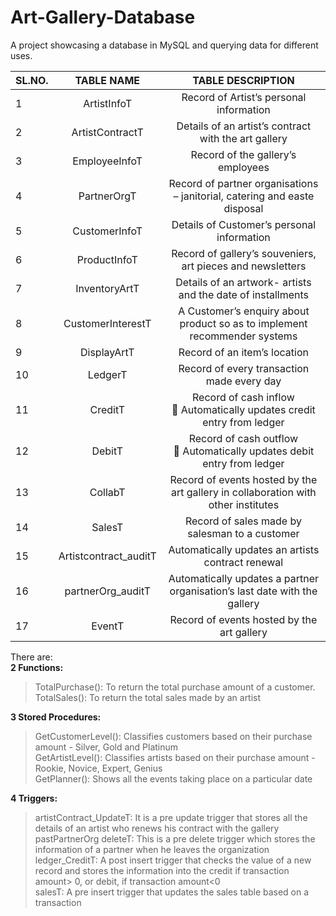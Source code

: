 # Art-Gallery-Database 

A project showcasing a database in MySQL and querying data for different uses.


| SL.NO. |	TABLE NAME	| TABLE DESCRIPTION |
| ------ |:------------:|:-----------------:|
|   1    | ArtistInfoT	| Record of Artist’s personal information |
|   2	   | ArtistContractT |	Details of an artist’s contract with the art gallery |
|   3    | EmployeeInfoT |	Record of the gallery’s employees |
|   4	   | PartnerOrgT	| Record of partner organisations – janitorial, catering and easte disposal |
|   5	   | CustomerInfoT |	Details of Customer’s personal information |
|   6    |	ProductInfoT |	Record of gallery’s souveniers, art pieces and newsletters |
|   7	   | InventoryArtT |	Details of an artwork- artists and the date of installments |
|   8	   | CustomerInterestT |	A Customer’s enquiry about product so as to implement recommender systems |
|   9	   | DisplayArtT |	Record of an item’s location |
|  10	   | LedgerT	| Record of every transaction made every day |
|  11	   | CreditT	| Record of cash inflow <br> 	Automatically updates credit entry from ledger </br> |
|  12	   | DebitT	| Record of cash outflow <br> 	Automatically updates debit entry from ledger </br> |
|  13    |	CollabT |	Record of events hosted by the art gallery in collaboration with other institutes |
|  14	   |  SalesT	| Record of sales made by salesman to a customer |
|  15	   | Artistcontract_auditT	| Automatically updates an artists contract renewal |
|  16	   | partnerOrg_auditT |	Automatically updates a partner organisation’s last date with the gallery |
|  17	   | EventT	| Record of events hosted by the art gallery |


There are: <br>
**2 Functions:** <br>
> TotalPurchase(): To return the total purchase amount of a customer. <br>
> TotalSales(): To return the total sales made by an artist <br>


**3 Stored Procedures:** <br>
> GetCustomerLevel(): Classifies customers based on their purchase amount - Silver, Gold and Platinum <br>
> GetArtistLevel(): Classifies artists based on their purchase amount - Rookie, Novice, Expert, Genius <br>
> GetPlanner(): Shows all the events taking place on a particular date <br>

**4 Triggers:** <br>
> artistContract_UpdateT: It is a pre update trigger that stores all the details of an artist who renews his contract with the gallery <br>
> pastPartnerOrg deleteT: This is a pre delete trigger which stores the information of a partner when he leaves the organization <br>
> ledger_CreditT: A post insert trigger that checks the value of a new record and stores the information into the credit if transaction amount> 0, or debit, if transaction amount<0 <br>
> salesT: A pre insert trigger that updates the sales table based on a transaction <br>

